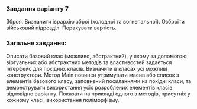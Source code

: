 ### **Завдання варіанту 7**
Зброя. Визначити ієрархію зброї (холодної та вогнепальної). Озброїти військовий підрозділ. Порахувати вартість.

### **Загальне завдання:**  
Описати базовий клас (можливо, абстрактний), у якому за допомогою віртуальних або абстрактних методів та властивостей задається інтерфейс для похідних класів.
Визначити в класах усі можливі конструктори.
Метод Main повинен утримувати масив або список з елементів базового класу, заповнений посиланнями на похідні класи, та демонструвати використання усіх розроблених елементів класів відповідно варіанту.
Показати на прикладі одного з методів, присутніх у кожному класі, використання поліморфізму.